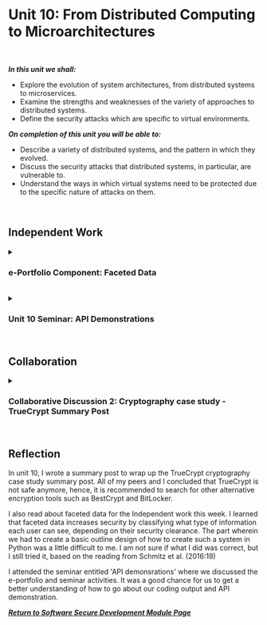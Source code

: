 <!--layout: page
title: "SSDCS Unit 10 "
permalink: /ssdcs_unit10-->

# Unit 10: From Distributed Computing to Microarchitectures
<br>

_**In this unit we shall:** <br>_

- Explore the evolution of system architectures, from distributed systems to microservices.<br>
- Examine the strengths and weaknesses of the variety of approaches to distributed systems.<br>
- Define the security attacks which are specific to virtual environments.<br>

_**On completion of this unit you will be able to:** <br>_

- Describe a variety of distributed systems, and the pattern in which they evolved.<br>
- Discuss the security attacks that distributed systems, in particular, are vulnerable to.<br>
- Understand the ways in which virtual systems need to be protected due to the specific nature of attacks on them.<br>
<br>

## Independent Work

<details><summary><h3>e-Portfolio Component: Faceted Data</h3></summary><br>  

Read Schmitz et al (2016) article about faceted data.

Do you think this is a good approach to protect systems from data leakage? What are the pros and cons?
Create a basic outline design of how you would create such a system in Python. 

<img src="images/ssdcs_unit10_faceteddata1.png?raw=true"/>
<img src="images/ssdcs_unit10_faceteddata2.png?raw=true"/>
</details><br>

<details><summary><h3>Unit 10 Seminar: API Demonstrations</h3></summary><br>  

In this session, we will review your team’s progress for the final submission in Unit 11 by carrying out demonstrations of your code. Expand the API created in Unit 7 with functionality relevant to your summative code submission.

You are also welcome to demo your summative code assessment in Week 10 if you are complete by then, but the session is arranged for Week 11 to give you the maximum time available. The demonstrations in this seminar are for the API seminar work, without the assumption that your summative assessment development is complete by then.

Read the paper: S. Fiore et al. (2019) (in your reading list for this week). Making reference to page 117659 and the paragraph which begins, "Through an API or via web pages, ...", write a similar paragraph which is applicable for the system that you have designed and developed.". 

<img src="images/ssdcs_unit10_apidemonstrations.png?raw=true"/>
</details><br>

## Collaboration
<details><summary><h3>Collaborative Discussion 2: Cryptography case study - TrueCrypt Summary Post</h3></summary>
<img src="images/ssdcs_unit10_summarypost1.jpg?raw=true"/>
<img src="images/ssdcs_unit10_summarypost2.jpg?raw=true"/>
<img src="images/ssdcs_unit10_summarypost3.jpg?raw=true"/>
</details><Br>

## Reflection

In unit 10, I wrote a summary post to wrap up the TrueCrypt cryptography case study summary post. All of my peers and I concluded that TrueCrypt is not safe anymore, hence, it is recommended to search for other alternative encryption tools such as BestCrypt and BitLocker. 

I also read about faceted data for the Independent work this week. I learned that faceted data increases security by classifying what type of information each user can see, depending on their security clearance. The part wherein we had to create a basic outline design of how to create such a system in Python was a little difficult to me. I am not sure if what I did was correct, but I still tried it, based on the reading from Schmitz et al. (2016:19)

I attended the seminar entitled 'API demonsrations' where we discussed the e-portfolio and seminar activities. It was a good chance for us to get a better understanding of how to go about our coding output and API demonstration. 

**_[Return to Software Secure Development Module Page](https://patzsantos.github.io/e-portfolio-uoeo/ssdcs_landing)_**
